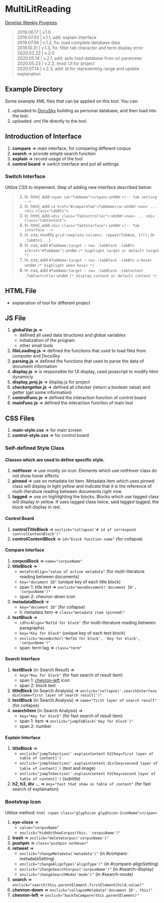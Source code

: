 # MultiLitReading
[Develop Weekly Progress](https://hackmd.io/@6vl-R1QtRl-LuttqpoUdVA/HJdOAaLXN?type=view)

> 2019.06.17 | v.1.0  
> 2019.07.03 | v.1.1, add: explain interface  
> 2019.07.06 | v.1.2, fix: load complete database data  
> 2019.10.31 | v.1.3, fix: filter tab charactor and term display error  
> 2020.02.22 | v.2.0  
> 2020.05.14 | v.2.1, add: auto load database from url parameter  
> 2020.05.23 | v.2.2, mod: UI for project  
> 2020.07.14 | v.2.3, add: id for representing range and update explanation

## Example Directory
Some example XML files that can be applied on this tool. You can:
1. uploaded to [DocuSky](http://docusky.org.tw) building as personal database, and then load into the tool.
2. uploaded .xml file directly to the tool.

## Introduction of Interface
1. **compare** => main interface, for comparing different corpus
2. **search** => provide simple search function
3. **explain** => record usage of the tool
4. **control board** => switch interface and put all settings

### Switch Interface
Utilize CSS to implement. Step of adding new interface described below:

> 1. In .html, add ```<span id="TabName"></span>``` under ```<!-- tab setting -->```
> 2. In .html, add ```<a href="#compareTab">TabName</a>``` under ```<nav> ... <div class="tabBtn">```
> 3. In .html, add ```<div class="TabController">``` under ```<nav> ... <div class="tabContent">```
> 4. In .html, add ```<div class="TabInterface">``` under ```<!-- Tab interface -->```
> 5. In .css, modify ```grid-template-columns: repeat(TabNum, 1fr);``` in ```.tabBtn{...}```
> 6. In .css, add ```#TabName:target ~ nav .tabBlock .tabBtn a[href="#TabName"]``` under ```/* highlight target or default target */```
> 7. In .css, add ```#TabName:target ~ nav .tabBlock .tabBtn a:hover``` under ```/* highlight when hover */```
> 8. In .css, add ```#TabName:target ~ nav .tabBlock .tabContent .TabController``` under ```/* display content or default content */```

## HTML File
* explanation of tool for different project

## JS File
1. **globalVar.js** =>
    * defined all used data structures and global variables
    * initialization of the program
    * other small tools
2. **fileLoading.js** => defined the functions that used to load files from
computer and DocuSky
3. **parsing.js** => defined the functions that used to parse the data of 
document information
4. **display.js** => is responsible for UI display, used javascript to 
modify html dynamicly
5. **display_proj.js** => display.js for project
6. **checkergetter.js** => defined all checker (return a boolean value) and 
getter (get some information)
7. **controlFunc.js** => defined the interaction function of control board
8. **mainFunc.js** => defined the interaction function of main tool

## CSS Files
1. **main-style.css** => for main screen
2. **control-style.css** => for control board

### Self-defined Style Class

#### Classes which are used to define specific style.
1. **notHover** => use mostly on icon. Elements which use notHover class do not show hover effects.
2. **pinned** => use on metadata list item. Metadata item which uses pinned class will display in light yellow and indicate that it is the reference of multi-literature reading between documents right now.
3. **tagged** => use on highlighting the blocks. Blocks which use tagged class will display in yellow. If uses tagged class twice, said tagged tagged, the block will display in red.

#### Control Board
1. **controlTitleBlock** => ```onclick="collapse('# id of correspond controlContentBlock')"```
2. **controlContentBlock** => ```id="block function name"``` (for collapse)

#### Compare Interface
1. **corpusBlock** => ```name="corpusName"```
2. **titleBlock** =>
    * ```metaForAlign="value of active metadata"``` (for multi-literature reading between documents)
    * ```key="document ID"``` (unique key of each title block)
    * span 1: title text => ```onclick="moveDocument('document ID', 'corpusName')"```
    * span 2: chevron-down icon
3. **metadataBlock** => 
    * ```key="document ID"``` (for collapse)
    * li: metadata item => ```class="metadata item (pinned)"```
4. **textBlock** =>
    * ```idForAlign="RefId for block"``` (for multi-literature reading between paragraphs)
    * ```key="Key for block"``` (unique key of each text block)
    * ```onclick="moveAnchor('RefId for block', 'Key for block', 'corpusName')"```
    * span: term tag => ```class="term"```
 
#### Search Interface
1. **textBlock** (in Search Result) =>
    * ```key="Key for block"``` (for fast search of result item)
    * span 1: [chevron-left](#chevron-left) icon
    * span 2: block text
2. **titleBlock** (in Search Analysis) => ```onclick="collapse('.searchInterface div[name=first layer of search result]')"```
3. **textBlock** (in Search Analysis) => ```name="first layer of search result"``` (for collapse)
4. **searchItem** (in Search Analysis) =>
    * ```key="Key for block"``` (for fast search of result item)
    * span 1: item => ```onclick="jumpToBlock('Key for block')"```
    * span 2: number

#### Explain Interface
1. **titleBlock** =>
    * ```onclick="jumpToSection('.explainContent h2[key=first layer of table of content]')```
    * ```onclick="jumpToSection('.explainContent div[key=second layer of table of content]')``` (text and image)
    * ```onclick="jumpToSection('.explainContent h3[key=second layer of table of content]')``` (subtitle)
2. **h2, h3, div ...** => ```key="text that show in table of content"``` (for fast search of explaination)

### Bootstrap Icon
Utilize method: ```html <span class="glyphicon glyphicon-IconName"></span>```

1. **eye-close** =>
    * ```value="corpusName"```
    * ```onclick="hideOrShowCorpus(this, 'corpusName')"```
2. **trash** => ```onclick="deleteCorpus('corpusName')"```
3. **pushpin** => ```class="pushpin notHover"```
4. **retweet** =>
    * ```onclick="changeMetadata('metadata')"``` (in #compare-metadataSetting)
    * ```onclick="changeAlignType('alignType')"``` (in #compare-alignSetting)
    * ```onclick="changeSearchCorpus('corpusName')"``` (in #search-display)
    * ```onclick="changeSearchMode('mode')"``` (in #search-mode)
5. **search** => ```onclick="search(this.parentElement.firstElementChild.value)"```
6. **chevron-down** => ```onclick="collapseMetadata('document ID', this)"```
7. **chevron-left** => ```onclick="backToCompare(this.parentElement)"```

